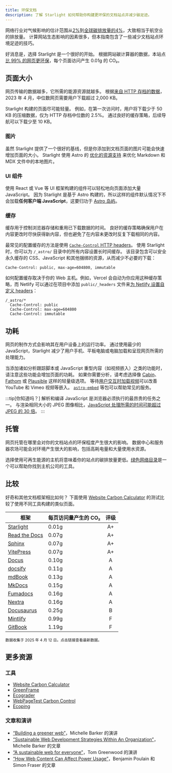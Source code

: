 ```yaml
---
title: 环保文档
description: 了解 Starlight 如何帮助你构建更环保的文档站点并减少碳足迹。
---
```


网络行业对气候影响的估计范围从[2%][sf]到[全球碳排放量的4%][bbc]，大致相当于航空业的排放量。
计算网站生态影响的因素很多，但本指南包含了一些减少文档站点环境足迹的技巧。

好消息是，选择 Starlight 是一个很好的开始。
根据网站碳计算器的数据，本站点[比 99% 的网页更环保][sl-carbon]，每个页面访问产生 0.01g 的 CO₂。

## 页面大小

网页传输的数据越多，它所需的能源资源就越多。
根据[来自 HTTP 存档的数据][http]，2023 年 4 月，中位数网页需要用户下载超过 2,000 KB。

Starlight 构建的页面尽可能轻量。
例如，在第一次访问时，用户将下载少于 50 KB 的压缩数据，仅为 HTTP 存档中位数的 2.5%。
通过良好的缓存策略，后续导航可以下载少至 10 KB。

### 图片

虽然 Starlight 提供了一个很好的基线，但是你添加到文档页面的图片可能会快速增加页面的大小。
Starlight 使用 Astro 的 [优化的资源支持][assets] 来优化 Markdown 和 MDX 文件中的本地图片。

### UI 组件

使用 React 或 Vue 等 UI 框架构建的组件可以轻松地向页面添加大量 JavaScript。
因为 Starlight 是基于 Astro 构建的，所以这样的组件默认情况下不会加载**任何客户端 JavaScript**，这要归功于 [Astro 岛屿][islands]。

### 缓存

缓存用于控制浏览器存储和重用已下载数据的时间。
良好的缓存策略确保用户在内容更改时尽快获得新内容，但也避免了在内容未更改时反复下载相同的内容。

最常见的配置缓存的方法是使用 [`Cache-Control` HTTP headers][cache]。
使用 Starlight 时，你可以为 `/_astro/` 目录中的所有内容设置长时间缓存。
该目录包含可以安全永久缓存的 CSS、JavaScript 和其他捆绑的资源，从而减少不必要的下载：

```
Cache-Control: public, max-age=604800, immutable
```

如何配置缓存取决于你的 Web 主机。例如，Vercel 会自动为你应用这种缓存策略，而 Netlify 可以通过在项目中添加 `public/_headers` 文件来[为 Netlify 设置自定义 headers][ntl-headers]：

```
/_astro/*
  Cache-Control: public
  Cache-Control: max-age=604800
  Cache-Control: immutable
```

[cache]: https://csswizardry.com/2019/03/cache-control-for-civilians/
[ntl-headers]: https://docs.netlify.com/routing/headers/

## 功耗

网页的制作方式会影响其在用户设备上的运行功率。
通过使用最少的 JavaScript，Starlight 减少了用户手机、平板电脑或电脑加载和呈现网页所需的处理能力。

当添加诸如分析跟踪脚本或 JavaScript 重型内容（如视频嵌入）之类的功能时，请注意这些功能会增加页面的功耗。
如果你需要分析，请考虑选择像 [Cabin][cabin]、[Fathom][fathom] 或 [Plausible][plausible] 这样的轻量级选项。
等待[用户交互时加载视频][lazy-video]可以改善 YouTube 和 Vimeo 视频等嵌入。
[`astro-embed`][embed] 等包可以帮助常见的服务。

:::tip[你知道吗？]
解析和编译 JavaScript 是浏览器必须执行的最昂贵的任务之一。
与渲染相同大小的 JPEG 图像相比，[JavaScript 处理所需的时间可能超过 JPEG 的 30 倍][cost-of-js]。
:::

[cabin]: https://withcabin.com/
[fathom]: https://usefathom.com/
[plausible]: https://plausible.io/
[lazy-video]: https://web.dev/iframe-lazy-loading/
[embed]: https://www.npmjs.com/package/astro-embed
[cost-of-js]: https://medium.com/dev-channel/the-cost-of-javascript-84009f51e99e

## 托管

网页托管在哪里会对你的文档站点的环保程度产生很大的影响。
数据中心和服务器农场可能会对环境产生很大的影响，包括高耗电量和大量使用水资源。

选择使用可再生能源的主机将意味着你的站点的碳排放量更低。[绿色网络目录][gwb]是一个可以帮助你找到主机公司的工具。

[gwb]: https://www.thegreenwebfoundation.org/directory/

## 比较

好奇和其他文档框架相比如何？
下面使用 [Website Carbon Calculator][wcc] 的测试比较了使用不同工具构建的类似页面。

| 框架                        | 每页访问量产生的 CO₂ | 评级 |
| --------------------------- | -------------------- | :--: |
| [Starlight][sl-carbon]      | 0.01g              |   A+   |
| [Read the Docs][rtd-carbon] | 0.07g              |   A+   |
| [Sphinx][sx-carbon]         | 0.07g              |   A+   |
| [VitePress][vp-carbon]      | 0.07g              |   A+   |
| [Docus][dc-carbon]          | 0.10g              |   A    |
| [docsify][dy-carbon]        | 0.11g              |   A    |
| [mdBook][md-carbon]         | 0.13g              |   A    |
| [MkDocs][mk-carbon]         | 0.15g              |   A    |
| [Fumadocs][fs-carbon]       | 0.16g              |   A    |
| [Nextra][nx-carbon]         | 0.16g              |   A    |
| [Docusaurus][ds-carbon]     | 0.25g              |   B    |
| [Mintlify][mt-carbon]       | 0.99g              |   F    |
| [GitBook][gb-carbon]        | 1.19g              |   F    |

<small>数据收集于 2025 年 4 月 12 日。点击链接查看最新数据。</small>

[sl-carbon]: https://www.websitecarbon.com/website/starlight-astro-build-getting-started/
[vp-carbon]: https://www.websitecarbon.com/website/vitepress-dev-guide-what-is-vitepress/
[dc-carbon]: https://www.websitecarbon.com/website/docus-dev-introduction-getting-started/
[sx-carbon]: https://www.websitecarbon.com/website/sphinx-doc-org-en-master-usage-quickstart-html/
[mk-carbon]: https://www.websitecarbon.com/website/mkdocs-org-getting-started/
[md-carbon]: https://www.websitecarbon.com/website/rust-lang-github-io-mdbook/
[nx-carbon]: https://www.websitecarbon.com/website/nextra-site-docs-docs-theme-start/
[fs-carbon]: https://www.websitecarbon.com/website/fumadocs-vercel-app-docs-ui/
[dy-carbon]: https://www.websitecarbon.com/website/docsify-js-org/
[ds-carbon]: https://www.websitecarbon.com/website/docusaurus-io-docs/
[rtd-carbon]: https://www.websitecarbon.com/website/docs-readthedocs-io-en-stable-index-html/
[gb-carbon]: https://www.websitecarbon.com/website/docs-gitbook-com/
[mt-carbon]: https://www.websitecarbon.com/website/mintlify-com-docs-quickstart/

## 更多资源

### 工具

- [Website Carbon Calculator][wcc]
- [GreenFrame](https://greenframe.io/)
- [Ecograder](https://ecograder.com/)
- [WebPageTest Carbon Control](https://www.webpagetest.org/carbon-control/)
- [Ecoping](https://ecoping.earth/)

### 文章和演讲

- [“Building a greener web”](https://youtu.be/EfPoOt7T5lg)，Michelle Barker 的演讲
- [“Sustainable Web Development Strategies Within An Organization”](https://www.smashingmagazine.com/2022/10/sustainable-web-development-strategies-organization/)，Michelle Barker 的文章
- [“A sustainable web for everyone”](https://2021.stateofthebrowser.com/speakers/tom-greenwood/)，Tom Greenwood 的演讲
- [“How Web Content Can Affect Power Usage”](https://webkit.org/blog/8970/how-web-content-can-affect-power-usage/)，Benjamin Poulain 和 Simon Fraser 的文章

[sf]: https://www.sciencefocus.com/science/what-is-the-carbon-footprint-of-the-internet/
[bbc]: https://www.bbc.com/future/article/20200305-why-your-internet-habits-are-not-as-clean-as-you-think
[http]: https://httparchive.org/reports/state-of-the-web
[assets]: https://docs.astro.build/zh-cn/guides/images/
[islands]: https://docs.astro.build/zh-cn/concepts/islands/
[wcc]: https://www.websitecarbon.com/
